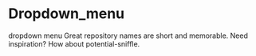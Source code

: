 # Dropdown_menu
dropdown menu Great repository names are short and memorable. Need inspiration? How about potential-sniffle. 
